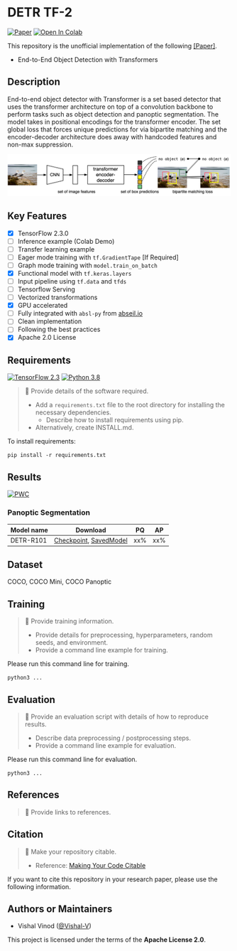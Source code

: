 # DETR TF-2  
  
[![Paper](http://img.shields.io/badge/paper-arXiv.1811.11155-B3181B.svg)](https://arxiv.org/abs/1811.11155) 
[![Open In Colab](https://colab.research.google.com/assets/colab-badge.svg)](https://colab.research.google.com/github/Vishal-V/tf-models/blob/master/...)  

This repository is the unofficial implementation of the following [[Paper]](https://arxiv.org/abs/2005.12872v3).

* End-to-End Object Detection with Transformers 

## Description

End-to-end object detector with Transformer is a set based detector that uses the transformer architecture on top of a convolution backbone to perform tasks such as object detection and panoptic segmentation. The model takes in positional encodings for the transformer encoder. The set global loss that forces unique predictions for via bipartite matching and the encoder-decoder architecture does away with handcoded features and non-max suppression.
  
<img src="../assets/detr.png">  
  
<!-- ## History

> :memo: Provide a changelog. -->
  
## Key Features

- [x] TensorFlow 2.3.0
- [ ] Inference example (Colab Demo)
- [ ] Transfer learning example
- [ ] Eager mode training with `tf.GradientTape` [If Required]
- [ ] Graph mode training with `model.train_on_batch`
- [x] Functional model with `tf.keras.layers`
- [ ] Input pipeline using `tf.data` and `tfds`
- [ ] Tensorflow Serving
- [ ] Vectorized transformations
- [x] GPU accelerated
- [ ] Fully integrated with `absl-py` from [abseil.io](https://abseil.io)
- [ ] Clean implementation
- [ ] Following the best practices
- [x] Apache 2.0 License

## Requirements

[![TensorFlow 2.3](https://img.shields.io/badge/tensorflow-2.3-brightgreen)](https://github.com/tensorflow/tensorflow/releases/tag/v2.2.0)
[![Python 3.8](https://img.shields.io/badge/python-3.8-blue.svg)](https://www.python.org/downloads/release/python-382/)

> :memo: Provide details of the software required.  
>  
> * Add a `requirements.txt` file to the root directory for installing the necessary dependencies.  
>   * Describe how to install requirements using pip.  
> * Alternatively, create INSTALL.md.  

To install requirements:

```setup
pip install -r requirements.txt
```

## Results
[![PWC](https://img.shields.io/endpoint.svg?url=https://paperswithcode.com/badge/end-to-end-object-detection-with-transformers/panoptic-segmentation-on-coco-panoptic)](https://paperswithcode.com/sota/panoptic-segmentation-on-coco-panoptic?p=end-to-end-object-detection-with-transformers)
  
### Panoptic Segmentation
 
| Model name | Download | PQ | AP |  
|------------|----------|----------------|----------------|  
| DETR-R101 | [Checkpoint](https://drive.google.com/...), [SavedModel](https://tfhub.dev/...) | xx% | xx% |  

## Dataset
  
COCO, COCO Mini, COCO Panoptic  
  
## Training

> :memo: Provide training information.  
>  
> * Provide details for preprocessing, hyperparameters, random seeds, and environment.  
> * Provide a command line example for training.  

Please run this command line for training.

```shell
python3 ...
```

## Evaluation

> :memo: Provide an evaluation script with details of how to reproduce results.  
>  
> * Describe data preprocessing / postprocessing steps.  
> * Provide a command line example for evaluation.  

Please run this command line for evaluation.

```shell
python3 ...
```

## References

> :memo: Provide links to references.  

## Citation

> :memo: Make your repository citable.  
>  
> * Reference: [Making Your Code Citable](https://guides.github.com/activities/citable-code/)  

If you want to cite this repository in your research paper, please use the following information.

## Authors or Maintainers

* Vishal Vinod ([@Vishal-V](https://github.com/Vishal-V))
  
This project is licensed under the terms of the **Apache License 2.0**.
